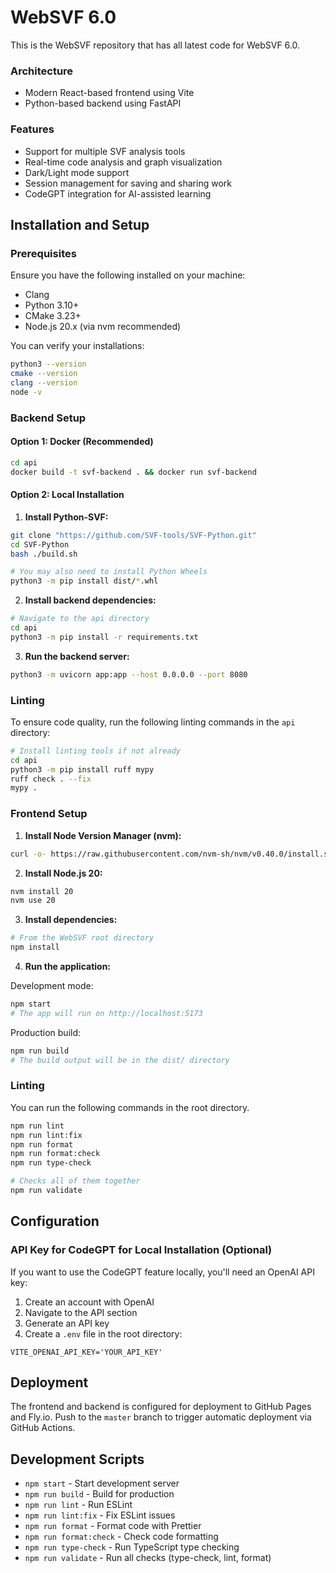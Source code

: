 # WebSVF 6.0

This is the WebSVF repository that has all latest code for WebSVF 6.0.

### Architecture
- Modern React-based frontend using Vite
- Python-based backend using FastAPI

### Features
- Support for multiple SVF analysis tools
- Real-time code analysis and graph visualization
- Dark/Light mode support
- Session management for saving and sharing work
- CodeGPT integration for AI-assisted learning

## Installation and Setup

### Prerequisites

Ensure you have the following installed on your machine:
- Clang
- Python 3.10+
- CMake 3.23+
- Node.js 20.x (via nvm recommended)

You can verify your installations:
```sh
python3 --version
cmake --version
clang --version
node -v
```

### Backend Setup

#### Option 1: Docker (Recommended)

```sh
cd api
docker build -t svf-backend . && docker run svf-backend
```

#### Option 2: Local Installation

1. **Install Python-SVF:**
```sh
git clone "https://github.com/SVF-tools/SVF-Python.git"
cd SVF-Python
bash ./build.sh

# You may also need to install Python Wheels
python3 -m pip install dist/*.whl
```

2. **Install backend dependencies:**
```sh
# Navigate to the api directory
cd api
python3 -m pip install -r requirements.txt
```

3. **Run the backend server:**
```sh
python3 -m uvicorn app:app --host 0.0.0.0 --port 8080
```

### Linting
To ensure code quality, run the following linting commands in the `api` directory:
```sh
# Install linting tools if not already 
cd api
python3 -m pip install ruff mypy
ruff check . --fix
mypy .
```

### Frontend Setup

1. **Install Node Version Manager (nvm):**
```sh
curl -o- https://raw.githubusercontent.com/nvm-sh/nvm/v0.40.0/install.sh | bash
```

2. **Install Node.js 20:**
```sh
nvm install 20
nvm use 20
```

3. **Install dependencies:**
```sh
# From the WebSVF root directory
npm install
```

4. **Run the application:**

Development mode:
```sh
npm start
# The app will run on http://localhost:5173
```

Production build:
```sh
npm run build
# The build output will be in the dist/ directory
```

### Linting
You can run the following commands in the root directory.
```sh
npm run lint
npm run lint:fix
npm run format
npm run format:check
npm run type-check

# Checks all of them together
npm run validate
```


## Configuration

### API Key for CodeGPT for Local Installation (Optional)

If you want to use the CodeGPT feature locally, you'll need an OpenAI API key:

1. Create an account with OpenAI
2. Navigate to the API section
3. Generate an API key
4. Create a `.env` file in the root directory:
```
VITE_OPENAI_API_KEY='YOUR_API_KEY'
```

## Deployment

The frontend and backend is configured for deployment to GitHub Pages and Fly.io. Push to the `master` branch to trigger automatic deployment via GitHub Actions. 

## Development Scripts

- `npm start` - Start development server
- `npm run build` - Build for production
- `npm run lint` - Run ESLint
- `npm run lint:fix` - Fix ESLint issues
- `npm run format` - Format code with Prettier
- `npm run format:check` - Check code formatting
- `npm run type-check` - Run TypeScript type checking
- `npm run validate` - Run all checks (type-check, lint, format)
